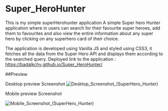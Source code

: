# Super_HeroHunter
This is my simple superHerohunter application
A simple Super hero Hunter application where in users can search for their favourite super heroes, add them to favourites and also view the entire information about any super hero by clicking on any superhero card of their choice. 

The application is developed using Vanilla JS and styled using CSS3, it fetches all the data from the Super Hero API and displays them according to the searched query. 
Deployed link to the application : https://badalkchy.github.io/Super_HeroHunter/

##Preview

Desktop preview Screenshot
![Desktop_Screenshot_(SuperHero_Hunter)](https://user-images.githubusercontent.com/87421888/228946664-f6c4ccc7-b2ec-45cb-8a25-efdca5e298b2.png)

Mobile preview Screenshot

![Mobile_Screenshot_(SuperHero_Hunter)](https://user-images.githubusercontent.com/87421888/228946740-fc80d079-d23a-4403-9ca6-ed002dcd8c87.png)

